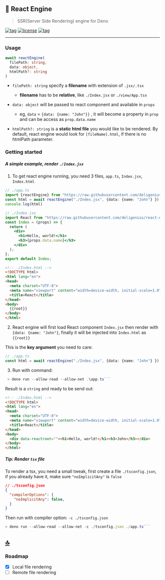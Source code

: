 ﻿## 🌌 React Engine

> SSR(Server Side Rendering) engine for Deno

[![tag](https://img.shields.io/github/tag/deligenius/react-engine.svg)](https://github.com/deligenius/react-engine)
[![license](https://img.shields.io/github/license/deligenius/react-engine.svg)](https://github.com/deligenius/react-engine)
[![tag](https://img.shields.io/badge/deno-v1.0.2-green.svg)](https://github.com/denoland/deno)

---

### Usage

```ts
await reactEngine(
  filePath: string,
  data: object,
  htmlPath?: string
)
```
- ```filePath: string``` specify a **filename** with extension of ```.jsx/.tsx```
  - **filename** has to be **relative**, like ```./Index.jsx``` or ```./view/App.tsx```

- ```data: object``` will be passed to react component and available in ```props```
  - eg, ```data``` = ```{data: {name: "John"}}``` , it will become a property in ```prop``` and can be access as ```prop.data.name```

- ```htmlPath?: string``` is a **static html file** you would like to be rendered. By default, react engine would look for ```[fileName].html```, if there is no htmlPath parameter.

### Getting started

##### A simple example, render ```./Index.jsx```
  1. To get react engine running, you need 3 files, ```app.ts```, ```Index.jsx```, ```Index.html```
```ts
// ./app.ts
import {reactEngine} from "https://raw.githubusercontent.com/deligenius/react-engine/master/mod.ts"
const html = await reactEngine("./Index.jsx", {data: {name: "John"} })
console.log(html)
```

```jsx
// ./Index.jsx
import React from "https://raw.githubusercontent.com/deligenius/react-engine/master/react.ts"
const Index = (props) => {
  return (
    <div>
      <h1>Hello, world!</h1>
      <h3>{props.data.name}</h3>
    </div>
  );
};
export default Index;
```
```html
<!-- ./Index.html -->
<!DOCTYPE html>
<html lang="en">
<head>
  <meta charset="UTF-8">
  <meta name="viewport" content="width=device-width, initial-scale=1.0">
  <title>React</title>
</head>
<body>
  {{root}}
</body>
</html>
```

 2.  React engine will first load React component ```Index.jsx``` then render with ```{data: {name: "John"}```, finally it will be injected into ```Index.html``` as ```{{root}}```

This is the **key argument** you need to care: 
```ts
// ./app.ts
const html = await reactEngine("./Index.jsx", {data: {name: "John"} })
```
 
 3. Run with command:
```ts
 > deno run --allow-read --allow-net .\app.ts```
```
  Result is a ```string``` and ready to be send out:
```html
<!-- ./Index.html -->
<!DOCTYPE html>
<html lang="en">
<head>
  <meta charset="UTF-8">
  <meta name="viewport" content="width=device-width, initial-scale=1.0">
  <title>React</title>
</head>
<body>
  <div data-reactroot=""><h1>Hello, world!</h1><h3>John</h3></div>
</body>
</html>
```

##### Tip: Render ```tsx``` file

To render a tsx, you need a small tweak, first create a file ```./tsconfig.json```, if you already have it, make sure ```"noImplicitAny"``` is ```false```
```json
// ./tsconfig.json
{
  "compilerOptions": {
    "noImplicitAny": false,
  }
}
```

Then run with compiler option: ```-c ./tsconfig.json```
```ts
> deno run --allow-read --allow-net -c ./tsconfig.json ./app.ts```
```


## [🔝](#usage)


### Roadmap

- [x] Local file rendering
- [ ] Remote file rendering

